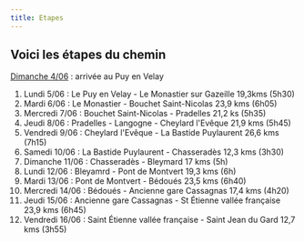 ```yaml
---
title: Etapes
---
```

## Voici les étapes du chemin

<u>Dimanche 4/06</u> : arrivée au Puy en Velay
 
1. Lundi 5/06 : Le Puy en Velay - Le Monastier sur Gazeille 19,3kms (5h30)
2. Mardi 6/06 : Le Monastier -  Bouchet Saint-Nicolas 23,9 kms (6h05)
3. Mercredi 7/06 : Bouchet Saint-Nicolas - Pradelles 21,2 ks (5h35)
4. Jeudi 8/06 :  Pradelles - Langogne - Cheylard l'Evêque 21,9 kms (5h45)
5. Vendredi 9/06 : Cheylard l'Evêque - La Bastide Puylaurent 26,6 kms (7h15)
6. Samedi 10/06 : La Bastide Puylaurent - Chasseradès 12,3 kms (3h30)
7. Dimanche 11/06 : Chasseradès - Bleymard 17 kms (5h)
8. Lundi 12/06 : Bleyamrd - Pont de Montvert 19,3 kms (6h)
9. Mardi 13/06 : Pont de Montvert - Bédoués 23,5 kms (6h40)
10. Mercredi 14/06 : Bédoués - Ancienne gare Cassagnas 17,4 kms (4h20)
11. Jeudi 15/06 : Ancienne gare Cassagnas - St Étienne vallée française 23,9 kms (6h45)
12. Vendredi 16/06 : Saint Étienne vallée française  - Saint Jean du Gard 12,7 kms (3h55)